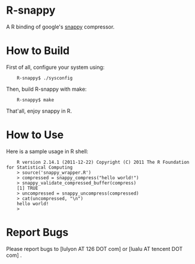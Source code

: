R-snappy
========

A R binding of google's [snappy](https://code.google.com/p/snappy/ "snappy") compressor.

How to Build
============
First of all, configure your system using:

        R-snappy$ ./sysconfig

Then, build R-snappy with make:

        R-snappy$ make

That'all, enjoy snappy in R.

How to Use
==========
Here is a sample usage in R shell:

        R version 2.14.1 (2011-12-22) Copyright (C) 2011 The R Foundation for Statistical Computing
        > source('snappy_wrapper.R')
        > compressed = snappy_compress("hello world!")
		> snappy_validate_compressed_buffer(compress)
		[1] TRUE
        > uncompressed = snappy_uncompress(compressed)
        > cat(uncompressed, "\n")
		hello world!
		>

Report Bugs
===========
Please report bugs to [lulyon AT 126 DOT com] or [lualu AT tencent DOT com] .

